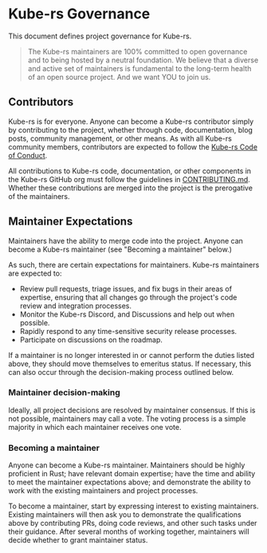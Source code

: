 # Kube-rs Governance

This document defines project governance for Kube-rs.

> The Kube-rs maintainers are 100% committed to open governance and to being
> hosted by a neutral foundation. We believe that a diverse and active set of
> maintainers is fundamental to the long-term health of an open source project.
> And we want YOU to join us.

## Contributors

Kube-rs is for everyone. Anyone can become a Kube-rs contributor simply by contributing to the project, whether through code, documentation, blog posts, community management, or other means.
As with all Kube-rs community members, contributors are expected to follow the [Kube-rs Code of Conduct][coc].

All contributions to Kube-rs code, documentation, or other components in the Kube-rs GitHub org must follow the guidelines in [CONTRIBUTING.md][contrib].
Whether these contributions are merged into the project is the prerogative of the maintainers.

## Maintainer Expectations

Maintainers have the ability to merge code into the project. Anyone can become a Kube-rs maintainer (see "Becoming a maintainer" below.)

As such, there are certain expectations for maintainers. Kube-rs maintainers are expected to:

* Review pull requests, triage issues, and fix bugs in their areas of expertise, ensuring that all changes go through the project's code review and integration processes.
* Monitor the Kube-rs Discord, and Discussions and help out when possible.
* Rapidly respond to any time-sensitive security release processes.
* Participate on discussions on the roadmap.

If a maintainer is no longer interested in or cannot perform the duties listed above, they should move themselves to emeritus status.
If necessary, this can also occur through the decision-making process outlined below.

### Maintainer decision-making

Ideally, all project decisions are resolved by maintainer consensus.
If this is not possible, maintainers may call a vote.
The voting process is a simple majority in which each maintainer receives one vote.

### Becoming a maintainer

Anyone can become a Kube-rs maintainer. Maintainers should be highly proficient in Rust; have relevant domain expertise; have the time and ability to meet the maintainer expectations above; and demonstrate the ability to work with the existing maintainers and project processes.

To become a maintainer, start by expressing interest to existing maintainers.
Existing maintainers will then ask you to demonstrate the qualifications above by contributing PRs, doing code reviews, and other such tasks under their guidance.
After several months of working together, maintainers will decide whether to grant maintainer status.

[coc]: https://github.com/kube-rs/kube-rs/blob/master/code-of-conduct.md
[contrib]: https://github.com/kube-rs/kube-rs/blob/master/CONTRIBUTING.md
